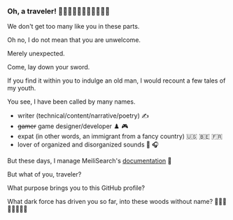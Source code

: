 ### Oh, a traveler! 🌳🌲🌳🌲🧙‍♂️🔥🌳🌲🌳🌲

We don't get too many like you in these parts.

Oh no, I do not mean that you are unwelcome.

Merely unexpected.

Come, lay down your sword.

If you find it within you to indulge an old man, I would recount a few tales of my youth.

You see, I have been called by many names.

- writer (technical/content/narrative/poetry) :writing_hand:
- ~~gamer~~ game designer/developer ♟️ :video_game:
- expat (in other words, an immigrant from a fancy country) 🇺🇸 🇧🇪 🇫🇷
- lover of organized and disorganized sounds :drum: :headphones:

But these days, I manage MeiliSearch's [documentation](https://github.com/meilisearch/documentation) :book:

But what of you, traveler?

What purpose brings you to this GitHub profile?

What dark force has driven you so far, into these woods without name? 🌳🌲🌳🌲🌳🌲🌳🌲
